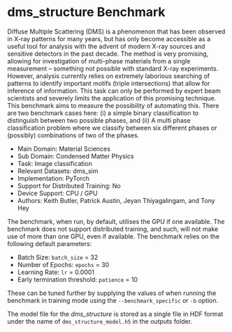 # dms_structure Benchmark

Diffuse Multiple Scattering (DMS) is a phenomenon that has been observed in X-ray patterns for many years, but has only become accessible as a useful tool for analysis with the advent of modern X-ray sources and sensitive detectors in the past decade. The method is very promising, allowing for investigation of multi-phase materials from a single measurement – something not possible with standard X-ray experiments. However, analysis currently relies on extremely laborious searching of patterns to identify important motifs (triple intersections) that allow for inference of information. This task can only be performed by expert beam scientists and severely limits the application of this promising technique. This benchmark aims to measure the possibility of automating this. There are two benchmark cases here: (i) a simple binary classification to distinguish between two possible phases, and (ii) A multi phase classification problem where we classify between six different phases or (possibly) combinations of two of the phases.

* Main Domain: Material Sciences
* Sub Domain: Condensed Matter Physics
* Task:	Image classification 
* Relevant Datasets: dms_sim
* Implementation: PyTorch
* Support for Distributed Training: No
* Device Support: CPU / GPU
* Authors: Keith Butler, Patrick Austin, Jeyan Thiyagalingam, and Tony Hey 

The benchmark, when run, by default, utilises the GPU if one available.  The benchmark does not support distributed training, and such, will not make use of more than one GPU, even if available. The benchmark relies on the following default parameters: 

* Batch Size: `batch_size` = 32
* Number of Epochs: `epochs` = 30
* Learning Rate: `lr` = 0.0001
* Early termination threshold: `patience` = 10

These can be tuned further by supplying the values of when running the benchmark in training mode using the `--benchmark_specific` or `-b` option.  

The model file for the *dms_structure* is stored as a single file in HDF format under the name of `dms_structure_model.h5` in the outputs folder. 


<!--
Diffuse Multiple Scattering (DMS) is a phenomenon that has been observed in X-ray patterns for many years, but has only become accessible as a useful tool for analysis with the advent of modern X-ray sources and sensitive detectors in the past decade. The method is very promising, allowing for investigation of multi-phase materials from a single measurement – something not possible with standard X-ray experiments. However, analysis currently relies on extremely laborious searching of patterns to identify important motifs (triple intersections) that allow for inference of information. This task can only be performed by expert beam scientists and severely limits the application of this promising technique. This benchmark aims to measure the possibility of automating this. There are two benchmark cases here: (i) a simple binary classification to distinguish between two possible phases, and (ii) A multi phase classification problem where we classify between six different phases or (possibly) combinations of two of the phases.

* Entity Type: Benchmark
* Main Domain: Material Sciences
* Sub Domain: Condensed Matter Physics
* Task:	Image classification 
* Relevant Datasets: dms_sim
* Implementation: PyTorch
* Support for Distributed Training: No
* Device Support: CPU / GPU
* Authors: Keith Butler, Patrick Austin, Jeyan Thiyagalingam, and Tony Hey 
* Authors: Keith Butler, Gareth Nisbet, Steve Collins
           Jeyan Thiyagalingam, and Tony Hey

  Check the full documentation for more details.          
-->